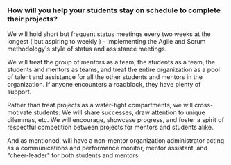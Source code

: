 ### How will you help your students stay on schedule to complete their projects?

We will hold short but frequent status meetings every two weeks at the longest ( but aspiring to weekly ) - implementing the Agile and Scrum methodology's style of status and assistance meetings.

We will treat the group of mentors as a team, the students as a team, the students and mentors as teams, and treat the entire organization as a pool of talent and assistance for all the other students and mentors in the organization. If anyone encounters a roadblock, they have plenty of support.

Rather than treat projects as a water-tight compartments, we will cross-motivate students: We will share successes, draw attention to unique dilemmas, etc. We will encourage, showcase progress, and foster a spirit of respectful competition between projects for mentors and students alike.

And as mentioned, will have a non-mentor organization administrator acting as a communications and performance monitor, mentor assistant, and "cheer-leader" for both students and mentors.
